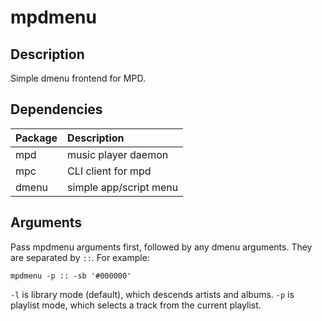 # mpdmenu

## Description
Simple dmenu frontend for MPD.

## Dependencies
Package | Description
:--- | :---
mpd | music player daemon
mpc | CLI client for mpd
dmenu | simple app/script menu

## Arguments

Pass mpdmenu arguments first, followed by any dmenu arguments. They are separated by `::`. For example:

    mpdmenu -p :: -sb '#000000'

`-l` is library mode (default), which descends artists and albums. `-p` is
playlist mode, which selects a track from the current playlist.
